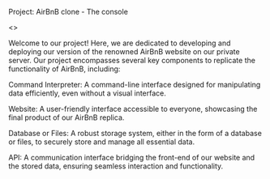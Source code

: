 
Project: AirBnB clone - The console

<<ProjectOverview>>

Welcome to our project! Here, we are dedicated to developing and deploying our version of the renowned AirBnB website  on our private server. Our project encompasses several key components to replicate the functionality of AirBnB, including:

Command Interpreter: A command-line interface designed for manipulating data efficiently, even without a visual interface.

Website: A user-friendly interface accessible to everyone, showcasing the final product of our AirBnB replica.

Database or Files: A robust storage system, either in the form of a database or files, to securely store and manage all essential data.

API: A communication interface bridging the front-end of our website and the stored data, ensuring seamless interaction and functionality.
